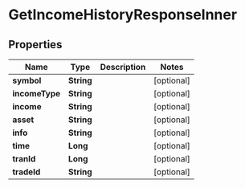 

# GetIncomeHistoryResponseInner


## Properties

| Name | Type | Description | Notes |
|------------ | ------------- | ------------- | -------------|
|**symbol** | **String** |  |  [optional] |
|**incomeType** | **String** |  |  [optional] |
|**income** | **String** |  |  [optional] |
|**asset** | **String** |  |  [optional] |
|**info** | **String** |  |  [optional] |
|**time** | **Long** |  |  [optional] |
|**tranId** | **Long** |  |  [optional] |
|**tradeId** | **String** |  |  [optional] |



